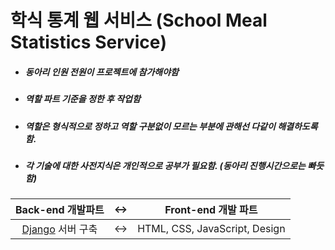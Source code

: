  학식 통계 웹 서비스 (School Meal Statistics Service)
=============
* ##### 동아리 인원 전원이 프로젝트에 참가해야함
* ##### 역할 파트 기준을 정한 후 작업함
* ##### 역할은 형식적으로 정하고 역할 구분없이 모르는 부분에 관해선 다같이 해결하도록 함.
* ##### 각 기술에 대한 사전지식은 개인적으로 공부가 필요함. (동아리 진행시간으로는 빠듯함)  


| Back-end 개발파트 |<->| Front-end 개발 파트 |
|:-:|:-:|:-:|
|[Django](https://www.djangoproject.com/) 서버 구축 |  <->  | HTML, CSS, JavaScript, Design |
